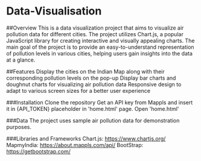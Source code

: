 # Data-Visualisation

##Overview
This is a data visualization project that aims to visualize air pollution data for different cities. The project utilizes Chart.js, a popular JavaScript library for creating interactive and visually appealing charts. The main goal of the project is to provide an easy-to-understand representation of pollution levels in various cities, helping users gain insights into the data at a glance.

##Features
Display the cities on the Indian Map along with their corresponding pollution levels on the pop-up
Display bar charts and doughnut charts for visualizing air pollution data
Responsive design to adapt to various screen sizes for a better user experience

###Installation
Clone the repository
Get an API key from Mappls and insert it in {API_TOKEN} placeholder in 'home.html' page.
Open 'home.html'

###Data
The project uses sample air pollution data for demonstration purposes.

###Libraries and Frameworks
Chart.js: https://www.chartjs.org/
MapmyIndia: https://about.mappls.com/api/
BootStrap: https://getbootstrap.com/

